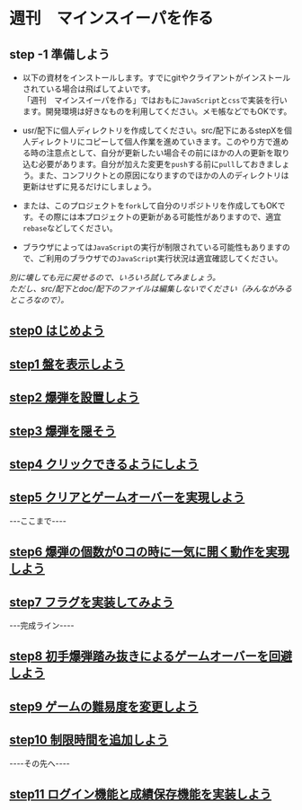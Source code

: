# 週刊　マインスイーパを作る

## step -1 準備しよう
* 以下の資材をインストールします。すでにgitやクライアントがインストールされている場合は飛ばしてよいです。  
「週刊　マインスイーパを作る」ではおもに`JavaScript`と`css`で実装を行います。開発環境は好きなものを利用してください。メモ帳などでもOKです。
* usr/配下に個人ディレクトリを作成してください。src/配下にあるstepXを個人ディレクトリにコピーして個人作業を進めていきます。このやり方で進める時の注意点として、自分が更新したい場合その前にほかの人の更新を取り込む必要があります。自分が加えた変更を`push`する前に`pull`しておきましょう。また、コンフリクトとの原因になりますのでほかの人のディレクトリは更新はせずに見るだけにしましょう。

* または、このプロジェクトを`fork`して自分のリポジトリを作成してもOKです。その際には本プロジェクトの更新がある可能性がありますので、適宜`rebase`などしてください。

* ブラウザによっては`JavaScript`の実行が制限されている可能性もありますので、ご利用のブラウザでの`JavaScript`実行状況は適宜確認してください。

*別に壊しても元に戻せるので、いろいろ試してみましょう。*  
*ただし、src/配下とdoc/配下のファイルは編集しないでください（みんながみるところなので）。*

## [step0 はじめよう](./doc/step0.md)

## [step1 盤を表示しよう](./doc/step1.md)

## [step2 爆弾を設置しよう](./doc/step2.md)

## [step3 爆弾を隠そう](./doc/step3.md)

## [step4 クリックできるようにしよう](./doc/step4.md)

## [step5 クリアとゲームオーバーを実現しよう](./doc/step5.md)

---ここまで----

## [step6 爆弾の個数が0コの時に一気に開く動作を実現しよう](./doc/step6.md)

## [step7 フラグを実装してみよう](./doc/step7.md)

---完成ライン----

## [step8 初手爆弾踏み抜きによるゲームオーバーを回避しよう](./doc/step8.md)

## [step9 ゲームの難易度を変更しよう](./doc/step9.md)

## [step10 制限時間を追加しよう](./doc/step10.md)

----その先へ----

## [step11 ログイン機能と成績保存機能を実装しよう](./doc/step11.md)
